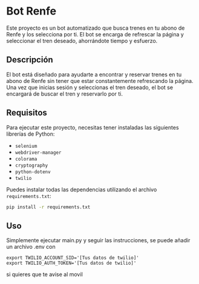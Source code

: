 # Bot Renfe

Este proyecto es un bot automatizado que busca trenes en tu abono de Renfe y los selecciona por ti. El bot se encarga de refrescar la página y seleccionar el tren deseado, ahorrándote tiempo y esfuerzo.

## Descripción

El bot está diseñado para ayudarte a encontrar y reservar trenes en tu abono de Renfe sin tener que estar constantemente refrescando la página. Una vez que inicias sesión y seleccionas el tren deseado, el bot se encargará de buscar el tren y reservarlo por ti.

## Requisitos

Para ejecutar este proyecto, necesitas tener instaladas las siguientes librerías de Python:

- `selenium`
- `webdriver-manager`
- `colorama`
- `cryptography`
- `python-dotenv`
- `twilio`

Puedes instalar todas las dependencias utilizando el archivo `requirements.txt`:

```bash
pip install -r requirements.txt
```
## Uso
Simplemente ejecutar main.py y seguir las instrucciones, se puede añadir un archivo .env con
```
export TWILIO_ACCOUNT_SID='[Tus datos de twilio]'
export TWILIO_AUTH_TOKEN='[Tus datos de twilio]'
```
si quieres que te avise al movil
